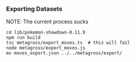 

### Exporting Datasets
NOTE: The current process sucks
```
cd lib/pokemon-showdown-0.11.9
npm run build
tsc metagross/export_moves.ts  # this will fail
node metagross/export_moves.js
mv moves_export.json ../../metagross/export/
```